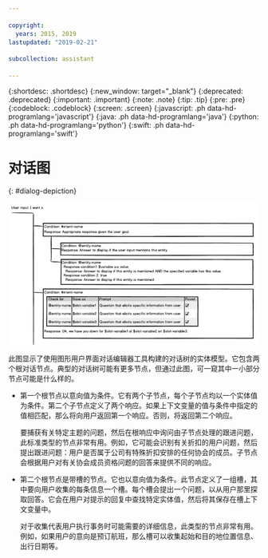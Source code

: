 ```yaml
---

copyright:
  years: 2015, 2019
lastupdated: "2019-02-21"

subcollection: assistant

---
```


{:shortdesc: .shortdesc}
{:new_window: target="_blank"}
{:deprecated: .deprecated}
{:important: .important}
{:note: .note}
{:tip: .tip}
{:pre: .pre}
{:codeblock: .codeblock}
{:screen: .screen}
{:javascript: .ph data-hd-programlang='javascript'}
{:java: .ph data-hd-programlang='java'}
{:python: .ph data-hd-programlang='python'}
{:swift: .ph data-hd-programlang='swift'}

# 对话图
{: #dialog-depiction}

![包含示例内容的样本对话树](images/dialog-depiction-full.png) 

此图显示了使用图形用户界面对话编辑器工具构建的对话树的实体模型。它包含两个根对话节点。典型的对话树可能有更多节点，但通过此图，可一窥其中一小部分节点可能是什么样的。

- 第一个根节点以意向值为条件。它有两个子节点，每个子节点均以一个实体值为条件。第二个子节点定义了两个响应。如果上下文变量的值与条件中指定的值相匹配，那么将向用户返回第一个响应。否则，将返回第二个响应。

  要捕获有关特定主题的问题，然后在根响应中询问由子节点处理的跟进问题，此标准类型的节点非常有用。例如，它可能会识别有关折扣的用户问题，然后提出跟进问题：用户是否属于公司有特殊折扣安排的任何协会的成员。子节点会根据用户对有关协会成员资格问题的回答来提供不同的响应。

- 第二个根节点是带槽的节点。它也以意向值为条件。此节点定义了一组槽，其中要向用户收集的每条信息一个槽。每个槽会提出一个问题，以从用户那里探取回答。它会在用户对提示的回复中查找特定实体值，然后将其保存在槽上下文变量中。

  对于收集代表用户执行事务时可能需要的详细信息，此类型的节点非常有用。例如，如果用户的意向是预订航班，那么槽可以收集起始和目的地位置信息、出行日期等。
